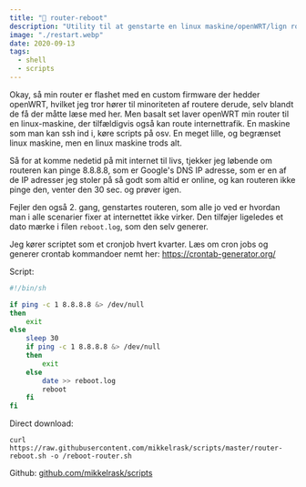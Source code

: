 ```yaml
---
title: "🛟 router-reboot"
description: "Utility til at genstarte en linux maskine/openWRT/lign router hvis den ikke har internet."
image: "./restart.webp"
date: 2020-09-13
tags:
  - shell
  - scripts
---
```


Okay, så min router er flashet med en custom firmware der hedder openWRT, hvilket jeg tror hører til minoriteten af routere derude, selv blandt de få der måtte læse med her. Men basalt set laver openWRT min router til en linux-maskine, der tilfældigvis også kan route internettrafik. En maskine som man kan ssh ind i, køre scripts på osv. En meget lille, og begrænset linux maskine, men en linux maskine trods alt.

Så for at komme nedetid på mit internet til livs, tjekker jeg løbende om routeren kan pinge 8.8.8.8, som er Google's DNS IP adresse, som er en af de IP adresser jeg stoler på så godt som altid er online, og kan routeren ikke pinge den, venter den 30 sec. og prøver igen.

Fejler den også 2. gang, genstartes routeren, som alle jo ved er hvordan man i alle scenarier fixer at internettet ikke virker. Den tilføjer ligeledes et dato mærke i filen `reboot.log`, som den selv generer.

Jeg kører scriptet som et cronjob hvert kvarter. Læs om cron jobs og generer crontab kommandoer nemt her: https://crontab-generator.org/

Script:

```bash
#!/bin/sh

if ping -c 1 8.8.8.8 &> /dev/null
then
	exit
else
	sleep 30
	if ping -c 1 8.8.8.8 &> /dev/null
	then
		exit
	else
		date >> reboot.log
		reboot
	fi
fi
```

Direct download:

`curl https://raw.githubusercontent.com/mikkelrask/scripts/master/router-reboot.sh -o /reboot-router.sh`

Github: [github.com/mikkelrask/scripts](https://raw.githubusercontent.com/mikkelrask/scripts/master/router-reboot.sh)
